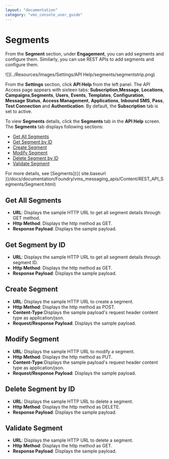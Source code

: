 ```yaml
---
layout: "documentation"
category: "vms_console_user_guide"
---
```

                           

Segments
========

From the **Segment** section, under **Engagement**, you can add segments and configure them. Similarly, you can use REST APIs to add segments and configure them.

![](../Resources/Images/Settings/API Help/segments/segmentstrip.png)

From the **Settings** section, click **API Help** from the left panel. The API Access page appears with sixteen tabs: **Subscription**,**Message**, **Locations**, **Campaigns**,**Segments**, **Users**, **Events**, **Templates**, **Configuration**, **Message Status**, **Access Management**, **Applications**, **Inbound SMS**, **Pass**, **Test Connection** and **Authentication**. By default, the **Subscription** tab is set to active.

To view **Segments** details, click the **Segments** tab in the **API Help** screen. The **Segments** tab displays following sections:

*   [Get All Segments](#get-all-segments)
*   [Get Segment by ID](#get-segment-by-id)
*   [Create Segment](#create-segment)
*   [Modify Segment](#modify-segment)
*   [Delete Segment by ID](#delete-segment-by-id)
*   [Validate Segment](#validate-segment)

For more details, see [Segments]({{ site.baseurl }}/docs/documentation/Foundry/vms_messaging_apis/Content/REST_API_Segments/Segment.html)

Get All Segments
----------------

*   **URL**: Displays the sample HTTP URL to get all segment details through GET method.
*   **Http Method**: Displays the http method as GET.
*   **Response Payload**: Displays the sample payload.

Get Segment by ID
-----------------

*   **URL**: Displays the sample HTTP URL to get all segment details through segment ID.
*   **Http Method**: Displays the http method as GET.
*   **Response Payload**: Displays the sample payload.

Create Segment
--------------

*   **URL**: Displays the sample HTTP URL to create a segment.
*   **Http Method**: Displays the http method as POST.
*   **Content-Type**:Displays the sample payload's request header content type as application/json.
*   **Request/Response Payload**: Displays the sample payload.

Modify Segment
--------------

*   **URL**: Displays the sample HTTP URL to modify a segment.
*   **Http Method**: Displays the http method as PUT.
*   **Content-Type**:Displays the sample payload's request header content type as application/json.
*   **Request/Response Payload**: Displays the sample payload.

Delete Segment by ID
--------------------

*   **URL**: Displays the sample HTTP URL to delete a segment.
*   **Http Method**: Displays the http method as DELETE.
*   **Response Payload**: Displays the sample payload.

Validate Segment
----------------

*   **URL**: Displays the sample HTTP URL to delete a segment.
*   **Http Method**: Displays the http method as GET.
*   **Response Payload**: Displays the sample payload.
